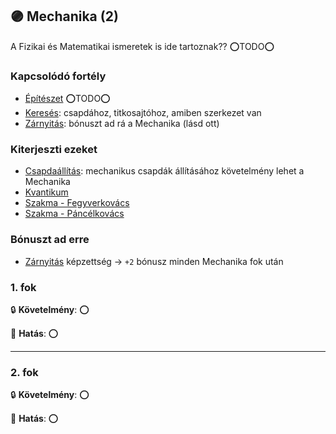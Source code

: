 ## 🟣 Mechanika (2)

A Fizikai és Matematikai ismeretek is ide tartoznak?? ⭕TODO⭕

### Kapcsolódó fortély

- [Építészet](epiteszet.md) ⭕TODO⭕
- [Keresés](kereses.md): csapdához, titkosajtóhoz, amiben szerkezet van
- [Zárnyitás](../kepzettsegek.szekunder/zarnyitas.md): bónuszt ad rá a Mechanika (lásd ott)

### Kiterjeszti ezeket

- [Csapdaállítás](../kepzettsegek.szekunder/csapdaallitas.md): mechanikus csapdák állításához követelmény lehet a Mechanika
- [Kvantikum](../kepzettsegek.szekunder/kvantikum.md)
- [Szakma - Fegyverkovács](../kepzettsegek.szekunder/szakma.md)
- [Szakma - Páncélkovács](../kepzettsegek.szekunder/szakma.md)

### Bónuszt ad erre

- [Zárnyitás](../kepzettsegek.szekunder/zarnyitas.md) képzettség → `+2` bónusz minden Mechanika fok után

### 1. fok

🔒 **Követelmény**: ⭕

🌟 **Hatás**: ⭕

---
### 2. fok

🔒 **Követelmény**: ⭕

🌟 **Hatás**: ⭕
